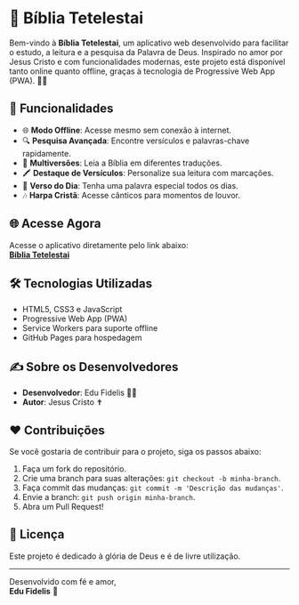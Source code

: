 # 📖 Bíblia Tetelestai  

Bem-vindo à **Bíblia Tetelestai**, um aplicativo web desenvolvido para facilitar o estudo, a leitura e a pesquisa da Palavra de Deus. Inspirado no amor por Jesus Cristo e com funcionalidades modernas, este projeto está disponível tanto online quanto offline, graças à tecnologia de Progressive Web App (PWA). 🙏✨  

## 🚀 Funcionalidades  

- 🌐 **Modo Offline**: Acesse mesmo sem conexão à internet.  
- 🔍 **Pesquisa Avançada**: Encontre versículos e palavras-chave rapidamente.  
- 📖 **Multiversões**: Leia a Bíblia em diferentes traduções.  
- 🖍️ **Destaque de Versículos**: Personalize sua leitura com marcações.  
- 📆 **Verso do Dia**: Tenha uma palavra especial todos os dias.  
- 🎶 **Harpa Cristã**: Acesse cânticos para momentos de louvor.  

## 🌐 Acesse Agora  
Acesse o aplicativo diretamente pelo link abaixo:  
[**Bíblia Tetelestai**](https://biblia-tetelestai.github.io/bibliatetelestai/biblia-tetelestai.html)  

## 🛠️ Tecnologias Utilizadas  

- HTML5, CSS3 e JavaScript  
- Progressive Web App (PWA)  
- Service Workers para suporte offline  
- GitHub Pages para hospedagem  

## ✍️ Sobre os Desenvolvedores  

- **Desenvolvedor**: Edu Fidelis 👨‍💻  
- **Autor**: Jesus Cristo ✝️  

## ❤️ Contribuições  

Se você gostaria de contribuir para o projeto, siga os passos abaixo:  

1. Faça um fork do repositório.  
2. Crie uma branch para suas alterações: `git checkout -b minha-branch`.  
3. Faça commit das mudanças: `git commit -m 'Descrição das mudanças'`.  
4. Envie a branch: `git push origin minha-branch`.  
5. Abra um Pull Request!  

## 📜 Licença  

Este projeto é dedicado à glória de Deus e é de livre utilização.  

---

Desenvolvido com fé e amor,  
**Edu Fidelis** 🙌  
